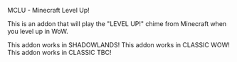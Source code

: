 
MCLU - Minecraft Level Up!

This is an addon that will play the "LEVEL UP!" chime from Minecraft when you level up in WoW.

This addon works in SHADOWLANDS!
This addon works in CLASSIC WOW!
This addon works in CLASSIC TBC!
